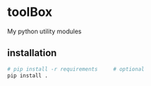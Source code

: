 # toolBox
My python utility modules

## installation
```bash
# pip install -r requirements     # optional
pip install .
```
